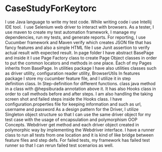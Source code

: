 # CaseStudyForKeytorc
I use Java language to write my test code. While writing code i use Intellij IDE tool. 
I use Selenium web driver to interact with browsers.
As a tester, I use maven to create my test automation framework, I manage my dependencies, run my tests, and generate reports.
For reporting, I use Cucumber framework and Maven verify which creates JSON file that has fancy features and also a simple HTML file
I use Junit assertion to verify actual result with expected result.
In page folder I have abstract BasePage and inside it I use Page Factory class to create Page Object classes in order to put the common locators and methods in one place. Each of my Pages inherits from BasePage.
In utilities package I have also utilities classes such as driver utility, configuration reader utility, BrowserUtils
In features package I store my cucumber feature file, and I utilize it in step definition class.
In Step-definition for different functions. class  java method in a class with @hepsiburada annotation above it. It has also Hooks class in order to call methods before and after steps. I am also handling the taking screen shot and failed steps inside the Hooks class.
I have configuration.properties file for keeping information and such as url, username and password
As a design pattern for the Driver, I utilize Singleton object structure so that I can use the same driver object for my test case with the usage of encapsulation and polymorphism OOP Concepts. Webdriver get method and each driver object created in polymorphic way by implementing the Webdriver interface.
I have a runner class to run all tests from one location and it is kind of like bridge between feature files and step defs. For failed tests, my framework has failed test runner so that I can rerun failed test scenarios as well.



